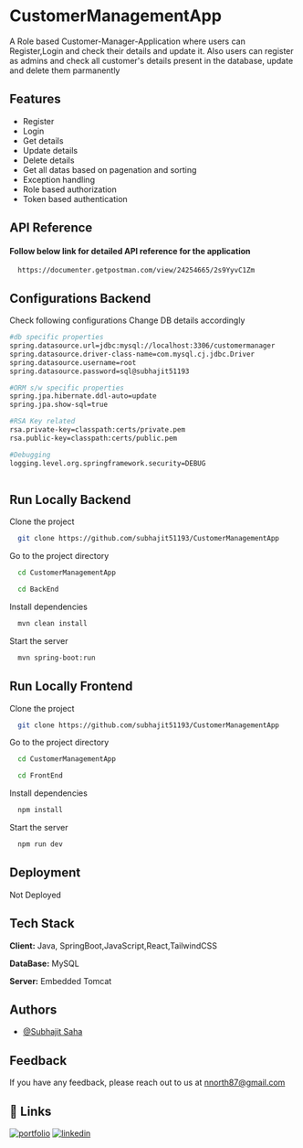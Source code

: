 
# CustomerManagementApp

A Role based Customer-Manager-Application where users can Register,Login and check their details and update it. 
Also users can register as admins and check all customer's details present in the database, update and delete 
them parmanently


## Features

- Register
- Login
- Get details
- Update details
- Delete details
- Get all datas based on pagenation and sorting
- Exception handling
- Role based authorization
- Token based authentication


## API Reference

#### Follow below link for detailed API reference for the application

```http
  https://documenter.getpostman.com/view/24254665/2s9YyvC1Zm
```
## Configurations Backend

Check following configurations Change DB details accordingly

```bash
#db specific properties
spring.datasource.url=jdbc:mysql://localhost:3306/customermanager
spring.datasource.driver-class-name=com.mysql.cj.jdbc.Driver
spring.datasource.username=root
spring.datasource.password=sql@subhajit51193

#ORM s/w specific properties
spring.jpa.hibernate.ddl-auto=update
spring.jpa.show-sql=true

#RSA Key related
rsa.private-key=classpath:certs/private.pem
rsa.public-key=classpath:certs/public.pem

#Debugging
logging.level.org.springframework.security=DEBUG



```
    
## Run Locally Backend

Clone the project

```bash
  git clone https://github.com/subhajit51193/CustomerManagementApp
```

Go to the project directory

```bash
  cd CustomerManagementApp
```
```bash
  cd BackEnd
```

Install dependencies

```bash
  mvn clean install
```

Start the server

```bash
  mvn spring-boot:run
```

## Run Locally Frontend

Clone the project

```bash
  git clone https://github.com/subhajit51193/CustomerManagementApp
```

Go to the project directory

```bash
  cd CustomerManagementApp
```
```bash
  cd FrontEnd
```

Install dependencies

```bash
  npm install
```

Start the server

```bash
  npm run dev
```

## Deployment

Not Deployed



## Tech Stack

**Client:** Java, SpringBoot,JavaScript,React,TailwindCSS

**DataBase:** MySQL

**Server:** Embedded Tomcat


## Authors

- [@Subhajit Saha](https://github.com/subhajit51193)


## Feedback

If you have any feedback, please reach out to us at nnorth87@gmail.com


## 🔗 Links
[![portfolio](https://img.shields.io/badge/my_portfolio-000?style=for-the-badge&logo=ko-fi&logoColor=white)](https://subhajit51193.github.io/)
[![linkedin](https://img.shields.io/badge/linkedin-0A66C2?style=for-the-badge&logo=linkedin&logoColor=white)](https://www.linkedin.com/in/subhajit-saha-103110185/)




